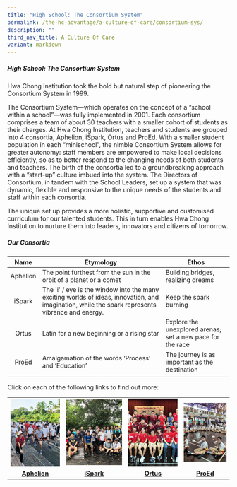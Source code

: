 ```yaml
---
title: "High School: The Consortium System"
permalink: /the-hc-advantage/a-culture-of-care/consortium-sys/
description: ""
third_nav_title: A Culture Of Care
variant: markdown
---
```

##### High School: The Consortium System

Hwa Chong Institution took the bold but natural step of pioneering the Consortium System in 1999.&nbsp;

The Consortium System—which operates on the concept of a “school within a school”—was fully implemented in 2001. Each consortium comprises a team of about 30 teachers with a smaller cohort of students as their charges. At Hwa Chong Institution, teachers and students are grouped into 4 consortia, Aphelion, iSpark, Ortus and ProEd. With a smaller student population in each “minischool”, the nimble Consortium System allows for greater autonomy: staff members are empowered to make local decisions efficiently, so as to better respond to the changing needs of both students and teachers. The birth of the consortia led to a groundbreaking approach with a “start-up” culture imbued into the system. The Directors of Consortium, in tandem with the School Leaders, set up a system that was dynamic, flexible and responsive to the unique needs of the students and staff within each consortia.

The unique set up provides a more holistic, supportive and customised curriculum for our talented students. This in turn enables Hwa Chong Institution to nurture them into leaders, innovators and citizens of tomorrow.

##### Our Consortia

| Name  | Etymology  | Ethos  |
|:-:|---|---|
| Aphelion  | The point furthest from the sun in the orbit of a planet or a comet  | Building bridges, realizing dreams  |
| iSpark | The 'i' / eye is the window into the many exciting worlds of ideas, innovation, and imagination, while the spark represents vibrance and energy.  | Keep the spark burning  |
| Ortus  | Latin for a new beginning or a rising star  | Explore the unexplored arenas; set a new pace for the race  |
| ProEd  | Amalgamation of the words ‘Process’ and ‘Education’  | The journey is as important as the destination  |
|   |   |   |

Click on each of the following links to find out more:

<table style="table-layout: fixed; width: 100%;">
  <tbody>
    <tr>
      <td style="width: 25%;"><img src="/images/Aphelion.jpg" style="width:100%"></td>
      <td style="width: 28%;"><img src="/images/iSpark.jpg" style="width:100%"></td>
      <td style="width: 25%;"><img src="/images/Ortus.jpg" style="width:100%"></td>
      <td style="width: 25%;"><img src="/images/ProEd.jpg" style="width:100%"></td>
    </tr>
    <tr>
			<td align="center"><a href="https://aphelion.hci.edu.sg/"><strong>Aphelion</strong></a></td>
      <td align="center"><a href="https://sites.google.com/hci.edu.sg/ispark/home"><strong>iSpark</strong></a></td>
      <td align="center"><a href="https://sites.google.com/hci.edu.sg/ortus"><strong>Ortus</strong></a></td>
      <td align="center"><a href="https://sites.google.com/hci.edu.sg/proedconsortium"><strong>ProEd</strong></a></td>
    </tr>
  </tbody>
</table>